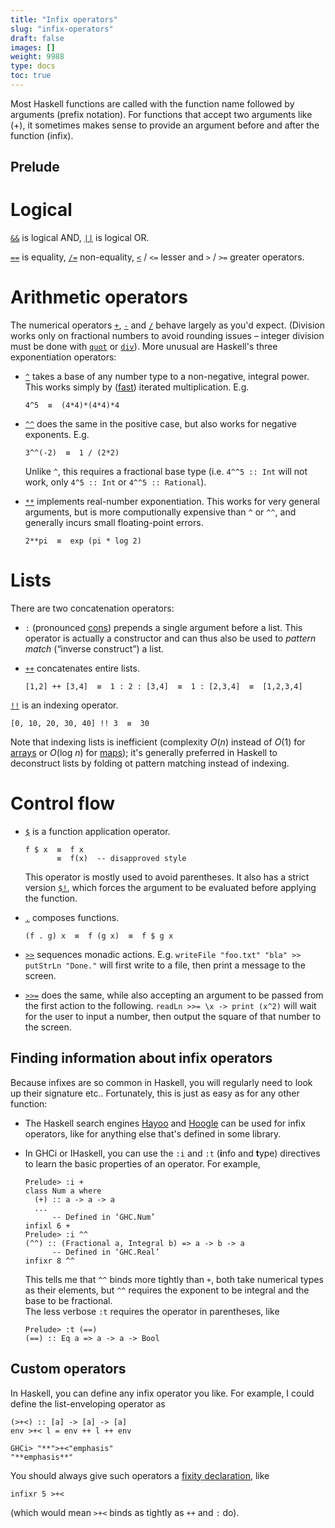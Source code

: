 ```yaml
---
title: "Infix operators"
slug: "infix-operators"
draft: false
images: []
weight: 9988
type: docs
toc: true
---
```


Most Haskell functions are called with the function name followed by arguments (prefix notation). For functions that accept two arguments like (+), it sometimes makes sense to provide an argument before and after the function (infix).

## Prelude
Logical
===

[`&&`](http://hackage.haskell.org/packages/archive/base/latest/doc/html/Prelude.html#v:-38--38-) is logical AND, [`||`](http://hackage.haskell.org/packages/archive/base/latest/doc/html/Prelude.html#v:-124--124-) is logical OR.

[`==`](http://hackage.haskell.org/packages/archive/base/latest/doc/html/Prelude.html#v:-61--61-) is equality, [`/=`](http://hackage.haskell.org/packages/archive/base/latest/doc/html/Prelude.html#v:-47--61-) non-equality, [`<`](http://hackage.haskell.org/packages/archive/base/latest/doc/html/Prelude.html#v:-60-) / `<=` lesser and `>` / `>=` greater operators.

Arithmetic operators
===

The numerical operators [`+`](http://hackage.haskell.org/package/base/docs/Prelude.html#v:-43-), [`-`](http://hackage.haskell.org/packages/archive/base/latest/doc/html/Prelude.html#v:-45-) and [`/`](http://hackage.haskell.org/packages/archive/base/latest/doc/html/Prelude.html#v:-47-) behave largely as you'd expect. (Division works only on fractional numbers to avoid rounding issues – integer division must be done with [`quot`](http://hackage.haskell.org/package/base/docs/Prelude.html#v:quot) or [`div`](http://hackage.haskell.org/package/base/docs/Prelude.html#v:div)). More unusual are Haskell's three exponentiation operators:

- [`^`](http://hackage.haskell.org/packages/archive/base/latest/doc/html/Prelude.html#v:-94-) takes a base of any number type to a non-negative, integral power. This works simply by ([fast](https://en.wikipedia.org/wiki/Exponentiation_by_squaring)) iterated multiplication. E.g.

      4^5  ≡  (4*4)*(4*4)*4

- [`^^`](http://hackage.haskell.org/packages/archive/base/latest/doc/html/Prelude.html#v:-94-) does the same in the positive case, but also works for negative exponents. E.g.

      3^^(-2)  ≡  1 / (2*2)

  Unlike `^`, this requires a fractional base type (i.e. `4^^5 :: Int` will not work, only `4^5 :: Int` or `4^^5 :: Rational`).

- [`**`](http://hackage.haskell.org/package/base/docs/Prelude.html#v:-42--42-) implements real-number exponentiation. This works for very general arguments, but is more computionally expensive than `^` or `^^`, and generally incurs small floating-point errors.

      2**pi  ≡  exp (pi * log 2)

Lists
===

There are two concatenation operators:

- `:` (pronounced [cons](https://en.wikipedia.org/wiki/Cons)) prepends a single argument before a list. This operator is actually a constructor and can thus also be used to _pattern match_ (“inverse construct”) a list.
- [`++`](http://hackage.haskell.org/packages/archive/base/latest/doc/html/Prelude.html#v:-43--43-) concatenates entire lists.

      [1,2] ++ [3,4]  ≡  1 : 2 : [3,4]  ≡  1 : [2,3,4]  ≡  [1,2,3,4]

[`!!`](http://hackage.haskell.org/packages/archive/base/latest/doc/html/Prelude.html#v:-33--33-) is an indexing operator.

    [0, 10, 20, 30, 40] !! 3  ≡  30

Note that indexing lists is inefficient (complexity _O_(_n_) instead of _O_(1) for [arrays](http://hackage.haskell.org/package/vector/docs/Data-Vector.html) or _O_(log _n_) for [maps](http://hackage.haskell.org/package/containers/docs/Data-Map.html)); it's generally preferred in Haskell to deconstruct lists by folding ot pattern matching instead of indexing.

Control flow
===

- [`$`](http://hackage.haskell.org/package/base/docs/Prelude.html#v:-36-) is a function application operator.

      f $ x  ≡  f x
             ≡  f(x)  -- disapproved style

  This operator is mostly used to avoid parentheses. It also has a strict version [`$!`](http://hackage.haskell.org/packages/archive/base/latest/doc/html/Prelude.html#v:-36--33-), which forces the argument to be evaluated before applying the function.

- [`.`](http://hackage.haskell.org/package/base/docs/Prelude.html#v:-36-) composes functions.

      (f . g) x  ≡  f (g x)  ≡  f $ g x

- [`>>`](http://hackage.haskell.org/packages/archive/base/latest/doc/html/Prelude.html#v:-62--62-) sequences monadic actions. E.g. `writeFile "foo.txt" "bla" >> putStrLn "Done."` will first write to a file, then print a message to the screen. 
- [`>>=`](http://hackage.haskell.org/packages/archive/base/latest/doc/html/Prelude.html#v:-62--62--61-) does the same, while also accepting an argument to be passed from the first action to the following. `readLn >>= \x -> print (x^2)` will wait for the user to input a number, then output the square of that number to the screen.

## Finding information about infix operators
Because infixes are so common in Haskell, you will regularly need to look up their signature etc.. Fortunately, this is just as easy as for any other function:

- The Haskell search engines [Hayoo](https://hayoo.fh-wedel.de/) and [Hoogle](https://www.haskell.org/hoogle/) can be used for infix operators, like for anything else that's defined in some library.

- In GHCi or IHaskell, you can use the `:i` and `:t` (**i**nfo and **t**ype) directives to learn the basic properties of an operator. For example,

      Prelude> :i +
      class Num a where
        (+) :: a -> a -> a
        ...
            -- Defined in ‘GHC.Num’
      infixl 6 +
      Prelude> :i ^^
      (^^) :: (Fractional a, Integral b) => a -> b -> a
            -- Defined in ‘GHC.Real’
      infixr 8 ^^

  This tells me that `^^` binds more tightly than `+`, both take numerical types as their elements, but `^^` requires the exponent to be integral and the base to be fractional.<br>The less verbose `:t` requires the operator in parentheses, like

      Prelude> :t (==)
      (==) :: Eq a => a -> a -> Bool

## Custom operators
In Haskell, you can define any infix operator you like. For example, I could define the list-enveloping operator as

    (>+<) :: [a] -> [a] -> [a]
    env >+< l = env ++ l ++ env

    GHCi> "**">+<"emphasis"
    "**emphasis**"

You should always give such operators a [fixity declaration](https://www.wikiod.com/haskell/fixity-declarations), like

    infixr 5 >+<

(which would mean `>+<` binds as tightly as `++` and `:` do).

